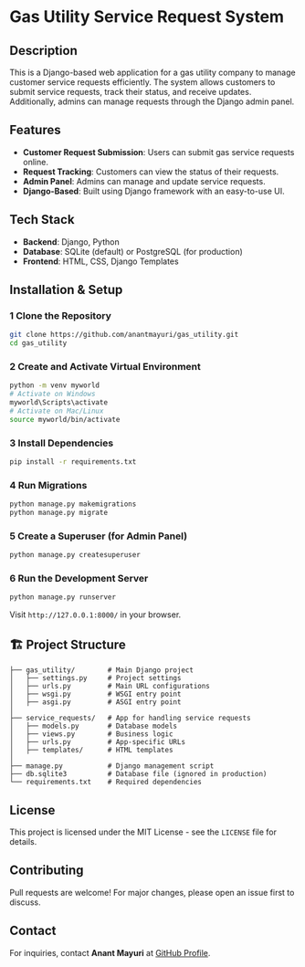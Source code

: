 # Gas Utility Service Request System

##  Description

This is a Django-based web application for a gas utility company to manage customer service requests efficiently. The system allows customers to submit service requests, track their status, and receive updates. Additionally, admins can manage requests through the Django admin panel.

##  Features

- **Customer Request Submission**: Users can submit gas service requests online.
- **Request Tracking**: Customers can view the status of their requests.
- **Admin Panel**: Admins can manage and update service requests.
- **Django-Based**: Built using Django framework with an easy-to-use UI.

##  Tech Stack

- **Backend**: Django, Python
- **Database**: SQLite (default) or PostgreSQL (for production)
- **Frontend**: HTML, CSS, Django Templates

##  Installation & Setup

### 1️ Clone the Repository

```sh
git clone https://github.com/anantmayuri/gas_utility.git
cd gas_utility
```

### 2️ Create and Activate Virtual Environment

```sh
python -m venv myworld
# Activate on Windows
myworld\Scripts\activate
# Activate on Mac/Linux
source myworld/bin/activate
```

### 3️ Install Dependencies

```sh
pip install -r requirements.txt
```

### 4️ Run Migrations

```sh
python manage.py makemigrations
python manage.py migrate
```

### 5️ Create a Superuser (for Admin Panel)

```sh
python manage.py createsuperuser
```

### 6️ Run the Development Server

```sh
python manage.py runserver
```

Visit `http://127.0.0.1:8000/` in your browser.

## 🏗 Project Structure

```
├── gas_utility/        # Main Django project
│   ├── settings.py     # Project settings
│   ├── urls.py         # Main URL configurations
│   ├── wsgi.py         # WSGI entry point
│   ├── asgi.py         # ASGI entry point
│
├── service_requests/   # App for handling service requests
│   ├── models.py       # Database models
│   ├── views.py        # Business logic
│   ├── urls.py         # App-specific URLs
│   ├── templates/      # HTML templates
│
├── manage.py           # Django management script
├── db.sqlite3          # Database file (ignored in production)
└── requirements.txt    # Required dependencies
```

##  License

This project is licensed under the MIT License - see the `LICENSE` file for details.

##  Contributing

Pull requests are welcome! For major changes, please open an issue first to discuss.

##  Contact

For inquiries, contact **Anant Mayuri** at [GitHub Profile](https://github.com/anantmayuri).



